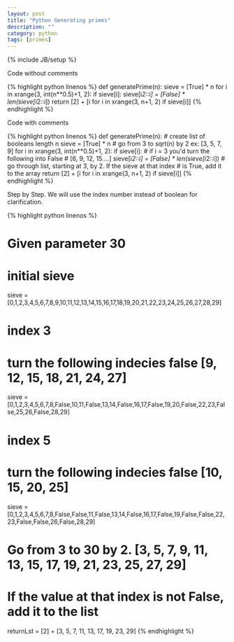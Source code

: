 ```yaml
---
layout: post
title: "Python Generating primes"
description: ""
category: python
tags: [primes]
---
```

{% include JB/setup %}

Code without comments

{% highlight python linenos %}
def generatePrime(n):
    sieve = [True] * n
    for i in xrange(3, int(n**0.5)+1, 2):
        if sieve[i]:
            sieve[i*2::i] = [False] * len(sieve[i*2::i])
    return [2] + [i for i in xrange(3, n+1, 2) if sieve[i]]
{% endhighlight %}

Code with comments

{% highlight python linenos %}
def generatePrime(n):
    # create list of booleans length n
    sieve = [True] * n
    # go from 3 to sqrt(n) by 2 ex: [3, 5, 7, 9]
    for i in xrange(3, int(n**0.5)+1, 2):
        if sieve[i]:
            # if i = 3 you'd turn the following into False
            # [6, 9, 12, 15....]
            sieve[i*2::i] = [False] * len(sieve[i*2::i])
    # go through list, starting at 3, by 2. If the sieve at that index
    # is True, add it to the array
    return [2] + [i for i in xrange(3, n+1, 2) if sieve[i]]
{% endhighlight %}

Step by Step. We will use the index number instead of boolean for clarification.

{% highlight python linenos %}
# Given parameter 30

# initial sieve
sieve = [0,1,2,3,4,5,6,7,8,9,10,11,12,13,14,15,16,17,18,19,20,21,22,23,24,25,26,27,28,29]

# index 3
# turn the following indecies false [9, 12, 15, 18, 21, 24, 27]
sieve = [0,1,2,3,4,5,6,7,8,False,10,11,False,13,14,False,16,17,False,19,20,False,22,23,False,25,26,False,28,29]

# index 5
# turn the following indecies false [10, 15, 20, 25]
sieve = [0,1,2,3,4,5,6,7,8,False,False,11,False,13,14,False,16,17,False,19,False,False,22,23,False,False,26,False,28,29]

# Go from 3 to 30 by 2. [3, 5, 7, 9, 11, 13, 15, 17, 19, 21, 23, 25, 27, 29]
# If the value at that index is not False, add it to the list
returnLst = [2] + [3, 5, 7, 11, 13, 17, 19, 23, 29]
{% endhighlight %}